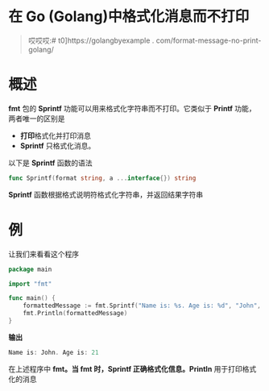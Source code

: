 # 在 Go (Golang)中格式化消息而不打印

> 哎哎哎:# t0]https://golangbyexample . com/format-message-no-print-golang/

# **概述**

**fmt** 包的 **Sprintf** 功能可以用来格式化字符串而不打印。它类似于 **Printf** 功能，两者唯一的区别是

*   **打印**格式化并打印消息
*   **Sprintf** 只格式化消息。

以下是 **Sprintf** 函数的语法

```go
func Sprintf(format string, a ...interface{}) string
```

**Sprintf** 函数根据格式说明符格式化字符串，并返回结果字符串

# **例**

让我们来看看这个程序

```go
package main

import "fmt"

func main() {
    formattedMessage := fmt.Sprintf("Name is: %s. Age is: %d", "John", 21)
    fmt.Println(formattedMessage)
}
```

**输出**

```go
Name is: John. Age is: 21
```

在上述程序中 **fmt。当 **fmt 时，Sprintf** 正确格式化信息。Println** 用于打印格式化的消息
